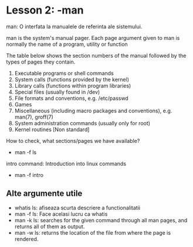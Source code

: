 # Lesson  2: -man

man: O interfata la manualele de referinta ale sistemului.

 man is the system's manual pager.  Each page argument given to man is normally the name of a program, utility or function

The table below shows the section numbers of the manual followed by the types of pages they contain.

1. Executable programs or shell commands
2. System calls (functions provided by the kernel)
3. Library calls (functions within program libraries)
4. Special files (usually found in /dev)
5. File formats and conventions, e.g. /etc/passwd
6.  Games
7. Miscellaneous (including macro packages and conventions), e.g. man(7), groff(7)
8. System administration commands (usually only for root)
9. Kernel routines [Non standard]

How to check, what sections/pages we have available?

* man -f ls

intro command: Introduction into linux commands

* man -f intro


 ## Alte argumente utile

 * whatis ls: afiseaza scurta descriere a functionalitatii
 * man -f ls: Face acelasi lucru ca whatis
 * man -k ls: searches for the given command through all man pages, and returns all of them as output.
 * man -w ls: returns the location of the file from where the page is rendered.
